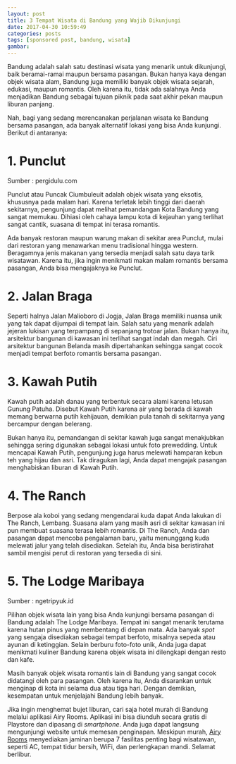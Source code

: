 ```yaml
---
layout: post
title: 3 Tempat Wisata di Bandung yang Wajib Dikunjungi
date: 2017-04-30 10:59:49
categories: posts
tags: [sponsored post, bandung, wisata]
gambar: 
---
```


Bandung adalah salah satu destinasi wisata yang menarik untuk dikunjungi, baik beramai-ramai maupun bersama pasangan. Bukan hanya kaya dengan objek wisata alam, Bandung juga memiliki banyak objek wisata sejarah, edukasi, maupun romantis. Oleh karena itu, tidak ada salahnya Anda menjadikan Bandung sebagai tujuan piknik pada saat akhir pekan maupun liburan panjang.

Nah, bagi yang sedang merencanakan perjalanan wisata ke Bandung bersama pasangan, ada banyak alternatif lokasi yang bisa Anda kunjungi. Berikut di antaranya:

# 1. Punclut

Sumber : pergidulu.com

Punclut atau Puncak Ciumbuleuit adalah objek wisata yang eksotis, khususnya pada malam hari. Karena terletak lebih tinggi dari daerah sekitarnya, pengunjung dapat melihat pemandangan Kota Bandung yang sangat memukau. Dihiasi oleh cahaya lampu kota di kejauhan yang terlihat sangat cantik, suasana di tempat ini terasa romantis. 

Ada banyak restoran maupun warung makan di sekitar area Punclut, mulai dari restoran yang menawarkan menu tradisional hingga western. Beragamnya jenis makanan yang tersedia menjadi salah satu daya tarik wisatawan. Karena itu, jika ingin menikmati makan malam romantis bersama pasangan, Anda bisa mengajaknya ke Punclut.

# 2. Jalan Braga

Seperti halnya Jalan Malioboro di Jogja, Jalan Braga memiliki nuansa unik yang tak dapat dijumpai di tempat lain. Salah satu yang menarik adalah jejeran lukisan yang terpampang di sepanjang trotoar jalan. Bukan hanya itu, arsitektur bangunan di kawasan ini terlihat sangat indah dan megah. Ciri arsitektur bangunan Belanda masih dipertahankan sehingga sangat cocok menjadi tempat berfoto romantis bersama pasangan.

# 3. Kawah Putih

Kawah putih adalah danau yang terbentuk secara alami karena letusan Gunung Patuha. Disebut Kawah Putih karena air yang berada di kawah memang berwarna putih kehijauan, demikian pula tanah di sekitarnya yang bercampur dengan belerang. 

Bukan hanya itu, pemandangan di sekitar kawah juga sangat menakjubkan sehingga sering digunakan sebagai lokasi untuk foto prewedding. Untuk mencapai Kawah Putih, pengunjung juga harus melewati hamparan kebun teh yang hijau dan asri. Tak diragukan lagi, Anda dapat mengajak pasangan menghabiskan liburan di Kawah Putih.

# 4. The Ranch

Berpose ala koboi yang sedang mengendarai kuda dapat Anda lakukan di The Ranch, Lembang. Suasana alam yang masih asri di sekitar kawasan ini pun membuat suasana terasa lebih romantis. Di The Ranch, Anda dan pasangan dapat mencoba pengalaman baru, yaitu menunggang kuda melewati jalur yang telah disediakan. Setelah itu, Anda bisa beristirahat sambil mengisi perut di restoran yang tersedia di sini.

# 5. The Lodge Maribaya

Sumber : ngetripyuk.id

Pilihan objek wisata lain yang bisa Anda kunjungi bersama pasangan di Bandung adalah The Lodge Maribaya. Tempat ini sangat menarik terutama karena hutan pinus yang membentang di depan mata. Ada banyak _spot_ yang sengaja disediakan sebagai tempat berfoto, misalnya sepeda atau ayunan di ketinggian. Selain berburu foto-foto unik, Anda juga dapat menikmati kuliner Bandung karena objek wisata ini dilengkapi dengan resto dan kafe. 

Masih banyak objek wisata romantis lain di Bandung yang sangat cocok didatangi oleh para pasangan. Oleh karena itu, Anda disarankan untuk menginap di kota ini selama dua atau tiga hari. Dengan demikian, kesempatan untuk menjelajahi Bandung lebih banyak.

Jika ingin menghemat bujet liburan, cari saja hotel murah di Bandung melalui aplikasi Airy Rooms. Aplikasi ini bisa diunduh secara gratis di Playstore dan dipasang di _smartphone_. Anda juga dapat langsung mengunjungi website untuk memesan penginapan. Meskipun murah, [Airy Rooms](https://www.airyrooms.com/booking-hotel-di-bandung) menyediakan jaminan berupa 7 fasilitas penting bagi wisatawan, seperti AC, tempat tidur bersih, WiFi, dan perlengkapan mandi. Selamat berlibur.